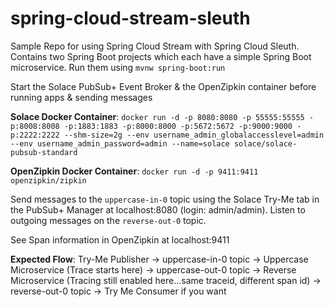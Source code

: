 # spring-cloud-stream-sleuth
Sample Repo for using Spring Cloud Stream with Spring Cloud Sleuth. 
Contains two Spring Boot projects which each have a simple Spring Boot microservice. 
Run them using `mvnw spring-boot:run`

Start the Solace PubSub+ Event Broker & the OpenZipkin container before running apps & sending messages 

**Solace Docker Container**: `docker run -d -p 8080:8080 -p 55555:55555 -p:8008:8008 -p:1883:1883 -p:8000:8000 -p:5672:5672 -p:9000:9000 -p:2222:2222 --shm-size=2g --env username_admin_globalaccesslevel=admin --env username_admin_password=admin --name=solace solace/solace-pubsub-standard`

**OpenZipkin Docker Container**: `docker run -d -p 9411:9411 openzipkin/zipkin`

Send messages to the `uppercase-in-0` topic using the Solace Try-Me tab in the PubSub+ Manager at localhost:8080 (login: admin/admin). 
Listen to outgoing messages on the `reverse-out-0` topic. 

See Span information in OpenZipkin at localhost:9411

**Expected Flow**: 
Try-Me Publisher -> uppercase-in-0 topic -> Uppercase Microservice (Trace starts here) -> uppercase-out-0 topic -> Reverse Microservice (Tracing still enabled here...same traceid, different span id) -> reverse-out-0 topic -> Try Me Consumer if you want
